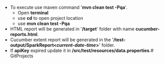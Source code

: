 * To execute use maven command '**mvn clean test -Pqa**'.
    * Open **terminal**
    * use **cd** to open project location
    * use **mvn clean test -Pqa**
* HTML report will be generated in '**/target**' folder with name **cucumber-reports.html**.
* Cucumber extent report will be generated in the '**/test-output/SparkReport<_current-date-time_>**' folder.
* If **apiKey** expired update it in **/src/test/resources/data.properties**.# GitProjects
